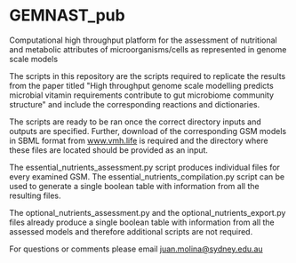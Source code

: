 # GEMNAST_pub
Computational high throughput platform for the assessment of nutritional and metabolic attributes of microorganisms/cells as represented in genome scale models 

The scripts in this repository are the scripts required to replicate the results from the paper titled "High throughput genome scale modelling predicts microbial vitamin 
requirements contribute to gut microbiome community structure" and include the corresponding reactions and dictionaries.

The scripts are ready to be ran once the correct directory inputs and outputs are specified. Further, download of the corresponding GSM models in SBML format from www.vmh.life is required and the directory where these files are located should be provided as an input.

The essential_nutrients_assessment.py script produces individual files for every examined GSM. The essential_nutrients_compilation.py script can be used to generate a single boolean table with information from all the resulting files.

The optional_nutrients_assessment.py and the optional_nutrients_export.py files already produce a single boolean table with information from all the assessed models and
therefore additional scripts are not required.

For questions or comments please email juan.molina@sydney.edu.au
